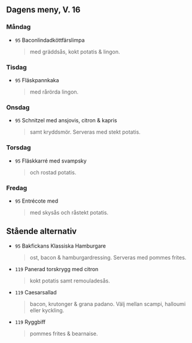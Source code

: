 ## Dagens meny, V. 16

### Måndag

* `95` Baconlindadköttfärslimpa
  > med gräddsås, kokt potatis & lingon.

### Tisdag

* `95` Fläskpannkaka 
  > med rårörda lingon.

### Onsdag

* `95` Schnitzel med ansjovis, citron & kapris 
  > samt kryddsmör. Serveras med stekt potatis.

### Torsdag

* `95` Fläskkarré med svampsky
  > och rostad potatis.

### Fredag

* `95` Entrécote med 
  >  med skysås och råstekt potatis.

## Stående alternativ

* `95` Bakfickans Klassiska Hamburgare
  > ost, bacon & hamburgardressing. Serveras med pommes frites.

* `119` Panerad torskrygg med citron 
  > kokt potatis samt remouladesås.

* `119` Caesarsallad
  > bacon, krutonger & grana padano. Välj mellan scampi, halloumi eller kyckling.
  
* `119` Ryggbiff 
  > pommes frites & bearnaise.

